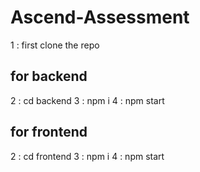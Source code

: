 # Ascend-Assessment


1 : first clone the repo 
## for backend 
2 : cd backend 
3 : npm i 
4 : npm start


## for frontend  
2 : cd frontend 
3 : npm i 
4 : npm start


